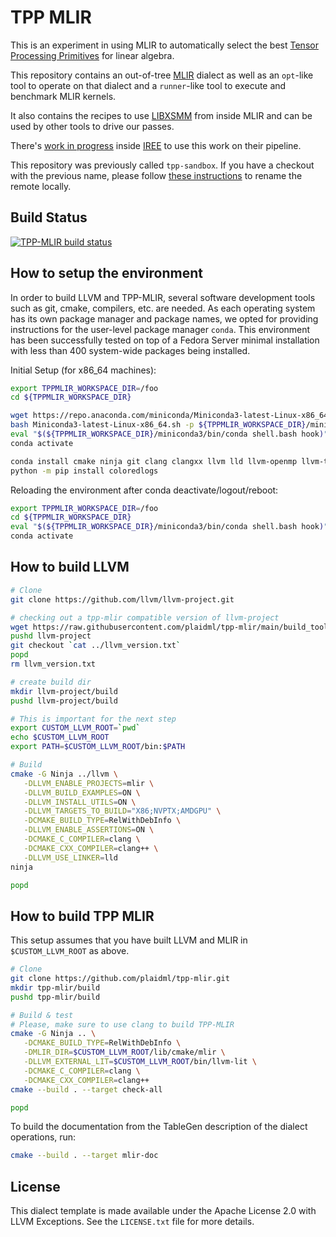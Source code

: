 # TPP MLIR

This is an experiment in using MLIR to automatically select the best [Tensor Processing Primitives](https://arxiv.org/abs/2104.05755) for linear algebra.

This repository contains an out-of-tree [MLIR](https://mlir.llvm.org/) dialect as well as an `opt`-like tool to operate on that dialect and a `runner`-like tool to execute and benchmark MLIR kernels.

It also contains the recipes to use [LIBXSMM](https://github.com/libxsmm/libxsmm) from inside MLIR and can be used by other tools to drive our passes.

There's [work in progress](https://github.com/iree-org/iree/tree/tpp) inside [IREE](https://iree-org.github.io/iree/) to use this work on their pipeline.

This repository was previously called `tpp-sandbox`.
If you have a checkout with the previous name, please follow [these instructions](https://docs.github.com/en/repositories/creating-and-managing-repositories/renaming-a-repository) to rename the remote locally.

## Build Status

[![TPP-MLIR build status](https://badge.buildkite.com/7c04eb392db7ba16b30684d80e0e4320254f7cf61558c6336f.svg?branch=main)](https://buildkite.com/intel/tpp-mlir)

## How to setup the environment

In order to build LLVM and TPP-MLIR, several software development tools such as git, cmake, compilers, etc. are needed. As each operating system has its own package 
manager and package names, we opted for providing instructions for the user-level package manager ```conda```. This environment has been successfully tested on top of a Fedora Server
minimal installation with less than 400 system-wide packages being installed.

Initial Setup (for x86_64 machines):
```sh
export TPPMLIR_WORKSPACE_DIR=/foo
cd ${TPPMLIR_WORKSPACE_DIR}

wget https://repo.anaconda.com/miniconda/Miniconda3-latest-Linux-x86_64.sh
bash Miniconda3-latest-Linux-x86_64.sh -p ${TPPMLIR_WORKSPACE_DIR}/miniconda3
eval "$(${TPPMLIR_WORKSPACE_DIR}/miniconda3/bin/conda shell.bash hook)"
conda activate

conda install cmake ninja git clang clangxx llvm lld llvm-openmp llvm-tools gcc_linux-64 gxx_linux-64 binutils
python -m pip install coloredlogs
```

Reloading the environment  after conda deactivate/logout/reboot:
```sh
export TPPMLIR_WORKSPACE_DIR=/foo
cd ${TPPMLIR_WORKSPACE_DIR}
eval "$(${TPPMLIR_WORKSPACE_DIR}/miniconda3/bin/conda shell.bash hook)"
conda activate
```

## How to build LLVM

```sh
# Clone
git clone https://github.com/llvm/llvm-project.git

# checking out a tpp-mlir compatible version of llvm-project
wget https://raw.githubusercontent.com/plaidml/tpp-mlir/main/build_tools/llvm_version.txt
pushd llvm-project
git checkout `cat ../llvm_version.txt`
popd
rm llvm_version.txt

# create build dir
mkdir llvm-project/build
pushd llvm-project/build

# This is important for the next step
export CUSTOM_LLVM_ROOT=`pwd`
echo $CUSTOM_LLVM_ROOT
export PATH=$CUSTOM_LLVM_ROOT/bin:$PATH

# Build
cmake -G Ninja ../llvm \
   -DLLVM_ENABLE_PROJECTS=mlir \
   -DLLVM_BUILD_EXAMPLES=ON \
   -DLLVM_INSTALL_UTILS=ON \
   -DLLVM_TARGETS_TO_BUILD="X86;NVPTX;AMDGPU" \
   -DCMAKE_BUILD_TYPE=RelWithDebInfo \
   -DLLVM_ENABLE_ASSERTIONS=ON \
   -DCMAKE_C_COMPILER=clang \
   -DCMAKE_CXX_COMPILER=clang++ \
   -DLLVM_USE_LINKER=lld
ninja 

popd
```

## How to build TPP MLIR

This setup assumes that you have built LLVM and MLIR in `$CUSTOM_LLVM_ROOT` as above.

```sh
# Clone
git clone https://github.com/plaidml/tpp-mlir.git
mkdir tpp-mlir/build
pushd tpp-mlir/build

# Build & test
# Please, make sure to use clang to build TPP-MLIR
cmake -G Ninja .. \
   -DCMAKE_BUILD_TYPE=RelWithDebInfo \
   -DMLIR_DIR=$CUSTOM_LLVM_ROOT/lib/cmake/mlir \
   -DLLVM_EXTERNAL_LIT=$CUSTOM_LLVM_ROOT/bin/llvm-lit \
   -DCMAKE_C_COMPILER=clang \
   -DCMAKE_CXX_COMPILER=clang++ 
cmake --build . --target check-all

popd
```

To build the documentation from the TableGen description of the dialect
operations, run:

```sh
cmake --build . --target mlir-doc
```

## License

This dialect template is made available under the Apache License 2.0 with LLVM Exceptions. See the `LICENSE.txt` file for more details.
